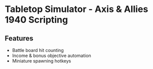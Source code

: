 # Tabletop Simulator - Axis & Allies 1940 Scripting

## Features

- Battle board hit counting
- Income & bonus objective automation
- Miniature spawning hotkeys

